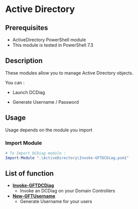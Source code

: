 # Active Directory

## Prerequisites

* ActiveDirectory PowerShell module
* This module is tested in PowerShell 7.3

## Description
These modules allow you to manage Active Directory objects.

You can : 

* Launch DCDiag

* Generate Username / Password

## Usage

Usage depends on the module you import

### Import Module

```powershell
# To Import DCDiag module : 
Import-Module ".\ActiveDirectory\Invoke-GFTDCDiag.psm1"
```

## List of function

* [**Invoke-GFTDCDiag**](./Functions/Invoke-GFTDcDiag.psm1)
  * Invoke an DCDiag on your Domain Controllers
* [**New-GFTUsername**](./Functions/New-GFTUsername.md)
  * Generate Username for your users